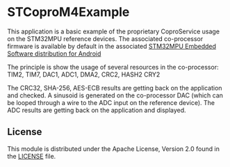 # STCoproM4Example #

This application is a basic example of the proprietary CoproService usage on the STM32MPU reference devices.
The associated co-processor firmware is available by default in the associated [STM32MPU Embedded Software distribution for Android](https://wiki.st.com/stm32mpu/wiki/Category:STM32MPU_Embedded_Software_distribution_for_Android)

The principle is show the usage of several resources in the co-processor: TIM2, TIM7, DAC1, ADC1, DMA2, CRC2, HASH2 CRY2

The CRC32, SHA-256, AES-ECB results are getting back on the application and checked.
A sinusoid is generated on the co-processor DAC (which can be looped through a wire to the ADC input on the reference device).
The ADC results are getting back on the application and displayed.

## License ##

This module is distributed under the Apache License, Version 2.0 found in the [LICENSE](./LICENSE) file.
